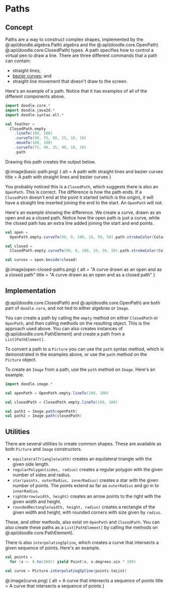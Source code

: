 # Paths

## Concept

Paths are a way to construct complex shapes,
implemented by the @:api(doodle.algebra.Path) algebra and the @:api(doodle.core.OpenPath) @:api(doodle.core.ClosedPath) types. 
A path specifies how to control a virtual pen to draw a line. 
There are three different commands that a path can contain:

- straight lines;
- [bezier curves](https://en.wikipedia.org/wiki/B%C3%A9zier_curve); and
- straight line movement that doesn't draw to the screen.

Here's an example of a path. Notice that it has examples of all of the different components above.

```scala mdoc:silent
import doodle.core.*
import doodle.java2d.*
import doodle.syntax.all.*

val feather =
  ClosedPath.empty
    .lineTo(100, 100)
    .curveTo(90, 75, 90, 25, 10, 10)
    .moveTo(100, 100)
    .curveTo(75, 90, 25, 90, 10, 10)
    .path
```

Drawing this path creates the output below.

@:image(basic-path.png) {
  alt = A path with straight lines and bezier curves 
  title = A path with straight lines and bezier curves
}

You probably noticed this is a `ClosedPath`, which suggests there is also an `OpenPath`. This is correct. The difference is how the path ends. If a `ClosedPath` doesn't end at the point it started (which is the origin), it will have a straight line inserted joining the end to the start. An `OpenPath` will not.

Here's an example showing the difference. We create a curve, drawn as an open and as a closed path. Notice how the open path is just a curve, while the closed path has an extra line added joining the start and end points.

```scala mdoc:silent
val open =
  OpenPath.empty.curveTo(90, 0, 100, 10, 50, 50).path.strokeColor(Color.red)

val closed =
  ClosedPath.empty.curveTo(90, 0, 100, 10, 50, 50).path.strokeColor(Color.blue)

val curves = open.beside(closed)
```

@:image(open-closed-paths.png) {
  alt = "A curve drawn as an open and as a closed path"
  title = "A curve drawn as an open and as a closed path"
}


## Implementation

@:api(doodle.core.ClosedPath) and @:api(doodle.core.OpenPath) are both part of `doodle.core`, and not tied to either algebras or `Image`.

You can create a path by calling the `empty` method on either `ClosedPath` or `OpenPath`, and then calling methods on the resulting object. This is the approach used above. You can also creates instances of @:api(doodle.core.PathElement) and create a path from a `List[PathElement]`.

To convert a path to a `Picture` you can use the `path` syntax method, which is demonstrated in the examples above, or use the `path` method on the `Picture` object.

To create an `Image` from a path, use the `path` method on `Image`. Here's an example.

```scala mdoc:silent
import doodle.image.*

val openPath = OpenPath.empty.lineTo(100, 100)

val closedPath = ClosedPath.empty.lineTo(100, 100)

val path1 = Image.path(openPath)
val path2 = Image.path(closedPath)
```

## Utilities

There are several utilities to create common shapes. These are available as both `Picture` and `Image` constructors.

* `equilateralTriangle(width)` creates an equilateral triangle with the given side length.
* `regularPolygon(sides, radius)` creates a regular polygon with the given number of sides and radius. 
* `star(points, outerRadius, innerRadius)` creates a star with the given number of points. The points extend as far as `outerRadius` and go in to `innerRadius`. 
* `rightArrow(width, height)` creates an arrow points to the right with the given width and height.
* `roundedRectangle(width, height, radius)` creates a rectangle of the given width and height, with rounded corners with size given by `radius`.

These, and other methods, also exist on `OpenPath` and `ClosedPath`.
You can also create these paths as a `List[PathElement]` by calling the methods on @:api(doodle.core.PathElement).

There is also `interpolatingSpline`, which creates a curve that intersects a given sequence of points. Here's an example.

```scala mdoc:silent
val points =
  for (x <- 0.to(360)) yield Point(x, x.degrees.sin * 100)

val curve = Picture.interpolatingSpline(points.toList)
```

@:image(curve.png) {
  alt = A curve that intersects a sequence of points
  title = A curve that intersects a sequence of points
}
